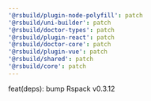 ```yaml
---
'@rsbuild/plugin-node-polyfill': patch
'@rsbuild/uni-builder': patch
'@rsbuild/doctor-types': patch
'@rsbuild/plugin-react': patch
'@rsbuild/doctor-core': patch
'@rsbuild/plugin-vue': patch
'@rsbuild/shared': patch
'@rsbuild/core': patch
---
```


feat(deps): bump Rspack v0.3.12
